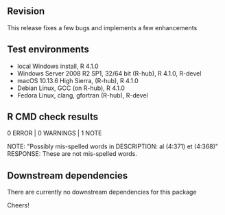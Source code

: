 ## Revision
This release fixes a few bugs and implements a few enhancements

## Test environments
* local Windows install, R 4.1.0
* Windows Server 2008 R2 SP1, 32/64 bit (R-hub), R 4.1.0, R-devel
* macOS 10.13.6 High Sierra, (R-hub), R 4.1.0
* Debian Linux, GCC (on R-hub), R 4.1.0
* Fedora Linux, clang, gfortran (R-hub), R-devel

## R CMD check results
0 ERROR | 0 WARNINGS | 1 NOTE

NOTE: "Possibly mis-spelled words in DESCRIPTION: al (4:371) et (4:368)"
RESPONSE: These are not mis-spelled words.

## Downstream dependencies
There are currently no downstream dependencies for this package

Cheers!
